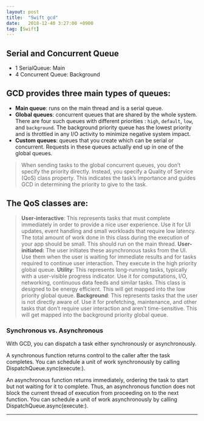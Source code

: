 ```yaml
---
layout: post
title:  "Swift gcd"
date:   2018-12-40 3:27:00 +0900
tag: [Swift]
---
```


## Serial and Concurrent Queue

- 1 SerialQueue: Main
- 4 Concurrent Queue: Background 



## GCD provides three main types of queues:

- **Main queue**: runs on the main thread and is a serial queue.
- **Global queues**: concurrent queues that are shared by the whole system. There are four such queues with different priorities : `high`, `default`, `low`, and `background`. The background priority queue has the lowest priority and is throttled in any I/O activity to minimize negative system impact.
- **Custom queues**: queues that you create which can be serial or concurrent. Requests in these queues actually end up in one of the global queues.


> When sending tasks to the global concurrent queues, you don’t specify the priority directly. Instead, you specify a Quality of Service (QoS) class property. This indicates the task’s importance and guides GCD in determining the priority to give to the task.

## The QoS classes are:

> **User-interactive**: This represents tasks that must complete immediately in order to provide a nice user experience. Use it for UI updates, event handling and small workloads that require low latency. The total amount of work done in this class during the execution of your app should be small. This should run on the main thread.
> **User-initiated:** The user initiates these asynchronous tasks from the UI. Use them when the user is waiting for immediate results and for tasks required to continue user interaction. They execute in the high priority global queue.
> **Utility**: This represents long-running tasks, typically with a user-visible progress indicator. Use it for computations, I/O, networking, continuous data feeds and similar tasks. This class is designed to be energy efficient. This will get mapped into the low priority global queue.
> **Background**: This represents tasks that the user is not directly aware of. Use it for prefetching, maintenance, and other tasks that don’t require user interaction and aren’t time-sensitive. This will get mapped into the background priority global queue.

### Synchronous vs. Asynchronous
With GCD, you can dispatch a task either synchronously or asynchronously.

A synchronous function returns control to the caller after the task completes. You can schedule a unit of work synchronously by calling DispatchQueue.sync(execute:).

An asynchronous function returns immediately, ordering the task to start but not waiting for it to complete. Thus, an asynchronous function does not block the current thread of execution from proceeding on to the next function. You can schedule a unit of work asynchronously by calling DispatchQueue.async(execute:).

---

